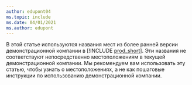 ```yaml
---
author: edupont04
ms.topic: include
ms.date: 04/01/2021
ms.author: edupont
---
```

В этой статье используются названия мест из более ранней версии демонстрационной компании в [!INCLUDE [prod_short](prod_short.md)]. Эти названия не соответствуют непосредственно местоположениям в текущей демонстрационной компании. Мы рекомендуем вам использовать эту статью, чтобы узнать о местоположениях, а не как пошаговые инструкции по использованию демонстрационной компании.